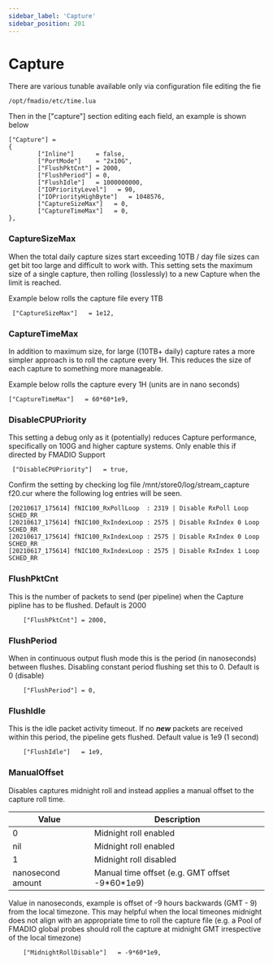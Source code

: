 ```yaml
---
sidebar_label: 'Capture'
sidebar_position: 201 
---
```


# Capture

There are various tunable available only via configuration file editing the fie

```
/opt/fmadio/etc/time.lua
```

Then in the \["capture"] section editing each field, an example is shown below

```
["Capture"] =
{
        ["Inline"]      = false,
        ["PortMode"]    = "2x10G",
        ["FlushPktCnt"] = 2000,
        ["FlushPeriod"] = 0,
        ["FlushIdle"]   = 1000000000,
        ["IOPriorityLevel"]   = 90,
        ["IOPriorityHighByte"]   = 1048576,
        ["CaptureSizeMax"]   = 0,
        ["CaptureTimeMax"]   = 0,
},
```

### CaptureSizeMax

When the total daily capture sizes start exceeding 10TB / day file sizes can get bit too large and difficult to work with. This setting sets the maximum size of a single capture, then rolling (losslessly) to a new Capture when the limit is reached.&#x20;

Example below rolls the capture file every 1TB

```
 ["CaptureSizeMax"]   = 1e12,
```

### CaptureTimeMax

In addition to maximum size, for large ((10TB+ daily) capture rates a more simpler approach is to roll the capture every 1H. This reduces the size of each capture to something more manageable.

Example below rolls the capture every 1H (units are in nano seconds)

```
["CaptureTimeMax"]   = 60*60*1e9,
```

### DisableCPUPriority

This setting a debug only as it (potentially) reduces Capture performance, specifically on 100G and higher capture systems. Only enable this if directed by FMADIO Support

```
 ["DisableCPUPriority"]   = true, 
```

Confirm the setting by checking log file /mnt/store0/log/stream\_capture f20.cur where the following log entries will be seen.&#x20;

```
[20210617_175614] fNIC100_RxPollLoop  : 2319 | Disable RxPoll Loop SCHED_RR
[20210617_175614] fNIC100_RxIndexLoop : 2575 | Disable RxIndex 0 Loop SCHED_RR
[20210617_175614] fNIC100_RxIndexLoop : 2575 | Disable RxIndex 0 Loop SCHED_RR
[20210617_175614] fNIC100_RxIndexLoop : 2575 | Disable RxIndex 1 Loop SCHED_RR
```

### FlushPktCnt

This is the number of packets to send (per pipeline) when the Capture pipline has to be flushed. Default is 2000

```
    ["FlushPktCnt"] = 2000,
```

### FlushPeriod

When in continuous output flush mode this is the period (in nanoseconds) between flushes. Disabling constant period flushing set this to 0. Default is 0 (disable)

```
    ["FlushPeriod"] = 0,
```

### FlushIdle

This is the idle packet activity timeout. If no _**new**_ packets are received within this period, the pipeline gets flushed. Default value is 1e9 (1 second)

```
    ["FlushIdle"]   = 1e9,
```

### ManualOffset

Disables captures midnight roll and instead applies a manual offset to the capture roll time.

| Value                | Description                                      |
| -------------------- | ------------------------------------------------ |
| 0                    | Midnight roll enabled                            |
| nil                  | Midnight roll enabled                            |
| 1                    | Midnight roll disabled                           |
| nanosecond amount    | Manual time offset (e.g. GMT offset -9\*60\*1e9) |

Value in nanoseconds, example is offset of -9 hours backwards (GMT - 9) from the local timezone. This may helpful when the local timeones midnight does not align with an appropriate time to roll the capture file (e.g. a Pool of FMADIO global probes should roll the capture at midnight GMT irrespective of the local timezone)

```
    ["MidnightRollDisable"]   = -9*60*1e9,
```

